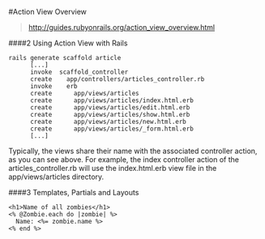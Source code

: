 #Action View Overview

> http://guides.rubyonrails.org/action_view_overview.html

####2 Using Action View with Rails

    rails generate scaffold article
          [...]
          invoke  scaffold_controller
          create    app/controllers/articles_controller.rb
          invoke    erb
          create      app/views/articles
          create      app/views/articles/index.html.erb
          create      app/views/articles/edit.html.erb
          create      app/views/articles/show.html.erb
          create      app/views/articles/new.html.erb
          create      app/views/articles/_form.html.erb
          [...]
      
Typically, the views share their name with the associated controller action, as you can see above. For example, the index controller action of the articles_controller.rb will use the index.html.erb view file in the app/views/articles directory.
      
####3 Templates, Partials and Layouts

    <h1>Name of all zombies</h1>
    <% @Zombie.each do |zombie| %>
      Name: <%= zombie.name %>
    <% end %>

